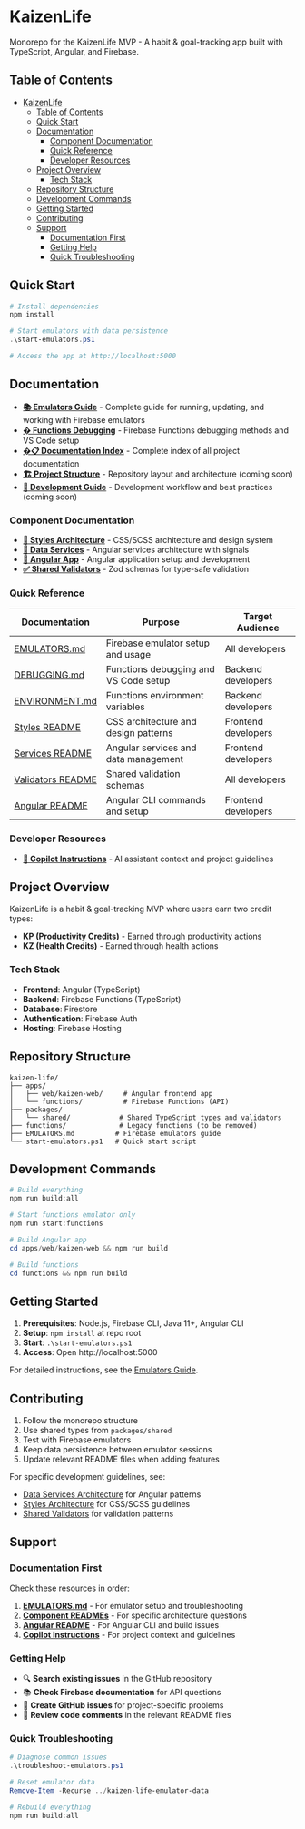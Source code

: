 # KaizenLife

Monorepo for the KaizenLife MVP - A habit & goal-tracking app built with TypeScript, Angular, and Firebase.

## Table of Contents

- [KaizenLife](#kaizenlife)
  - [Table of Contents](#table-of-contents)
  - [Quick Start](#quick-start)
  - [Documentation](#documentation)
    - [Component Documentation](#component-documentation)
    - [Quick Reference](#quick-reference)
    - [Developer Resources](#developer-resources)
  - [Project Overview](#project-overview)
    - [Tech Stack](#tech-stack)
  - [Repository Structure](#repository-structure)
  - [Development Commands](#development-commands)
  - [Getting Started](#getting-started)
  - [Contributing](#contributing)
  - [Support](#support)
    - [Documentation First](#documentation-first)
    - [Getting Help](#getting-help)
    - [Quick Troubleshooting](#quick-troubleshooting)

## Quick Start

```powershell
# Install dependencies
npm install

# Start emulators with data persistence
.\start-emulators.ps1

# Access the app at http://localhost:5000
```

## Documentation

- **[📚 Emulators Guide](EMULATORS.md)** - Complete guide for running, updating, and working with Firebase emulators
- **[� Functions Debugging](docs/DEBUGGING.md)** - Firebase Functions debugging methods and VS Code setup
- **[�📋 Documentation Index](docs/README.md)** - Complete index of all project documentation
- **[🏗️ Project Structure](docs/project-structure.md)** - Repository layout and architecture (coming soon)
- **[🔧 Development Guide](docs/development.md)** - Development workflow and best practices (coming soon)

### Component Documentation

- **[🎨 Styles Architecture](apps/web/kaizen-web/src/styles/README.md)** - CSS/SCSS architecture and design system
- **[🔧 Data Services](apps/web/kaizen-web/src/app/services/README.md)** - Angular services architecture with signals
- **[📱 Angular App](apps/web/kaizen-web/README.md)** - Angular application setup and development
- **[✅ Shared Validators](packages/shared/src/validators/README.md)** - Zod schemas for type-safe validation

### Quick Reference

| Documentation | Purpose | Target Audience |
|---------------|---------|-----------------|
| [EMULATORS.md](EMULATORS.md) | Firebase emulator setup and usage | All developers |
| [DEBUGGING.md](docs/DEBUGGING.md) | Functions debugging and VS Code setup | Backend developers |
| [ENVIRONMENT.md](functions/ENVIRONMENT.md) | Functions environment variables | Backend developers |
| [Styles README](apps/web/kaizen-web/src/styles/README.md) | CSS architecture and design patterns | Frontend developers |
| [Services README](apps/web/kaizen-web/src/app/services/README.md) | Angular services and data management | Frontend developers |
| [Validators README](packages/shared/src/validators/README.md) | Shared validation schemas | All developers |
| [Angular README](apps/web/kaizen-web/README.md) | Angular CLI commands and setup | Frontend developers |

### Developer Resources

- **[🤖 Copilot Instructions](.github/copilot-instructions.md)** - AI assistant context and project guidelines

## Project Overview

KaizenLife is a habit & goal-tracking MVP where users earn two credit types:
- **KP (Productivity Credits)** - Earned through productivity actions
- **KZ (Health Credits)** - Earned through health actions

### Tech Stack
- **Frontend**: Angular (TypeScript)
- **Backend**: Firebase Functions (TypeScript)  
- **Database**: Firestore
- **Authentication**: Firebase Auth
- **Hosting**: Firebase Hosting

## Repository Structure

```
kaizen-life/
├── apps/
│   ├── web/kaizen-web/     # Angular frontend app
│   └── functions/          # Firebase Functions (API)
├── packages/
│   └── shared/            # Shared TypeScript types and validators
├── functions/             # Legacy functions (to be removed)
├── EMULATORS.md          # Firebase emulators guide
└── start-emulators.ps1   # Quick start script
```

## Development Commands

```powershell
# Build everything
npm run build:all

# Start functions emulator only
npm run start:functions

# Build Angular app
cd apps/web/kaizen-web && npm run build

# Build functions
cd functions && npm run build
```

## Getting Started

1. **Prerequisites**: Node.js, Firebase CLI, Java 11+, Angular CLI
2. **Setup**: `npm install` at repo root
3. **Start**: `.\start-emulators.ps1`
4. **Access**: Open http://localhost:5000

For detailed instructions, see the [Emulators Guide](EMULATORS.md).

## Contributing

1. Follow the monorepo structure
2. Use shared types from `packages/shared`
3. Test with Firebase emulators
4. Keep data persistence between emulator sessions
5. Update relevant README files when adding features

For specific development guidelines, see:
- [Data Services Architecture](apps/web/kaizen-web/src/app/services/README.md) for Angular patterns
- [Styles Architecture](apps/web/kaizen-web/src/styles/README.md) for CSS/SCSS guidelines
- [Shared Validators](packages/shared/src/validators/README.md) for validation patterns

## Support

### Documentation First
Check these resources in order:

1. **[EMULATORS.md](EMULATORS.md)** - For emulator setup and troubleshooting
2. **[Component READMEs](#component-documentation)** - For specific architecture questions
3. **[Angular README](apps/web/kaizen-web/README.md)** - For Angular CLI and build issues
4. **[Copilot Instructions](.github/copilot-instructions.md)** - For project context and guidelines

### Getting Help

- 🔍 **Search existing issues** in the GitHub repository
- 📚 **Check Firebase documentation** for API questions  
- 🐛 **Create GitHub issues** for project-specific problems
- 💬 **Review code comments** in the relevant README files

### Quick Troubleshooting

```powershell
# Diagnose common issues
.\troubleshoot-emulators.ps1

# Reset emulator data
Remove-Item -Recurse ../kaizen-life-emulator-data

# Rebuild everything
npm run build:all
```
